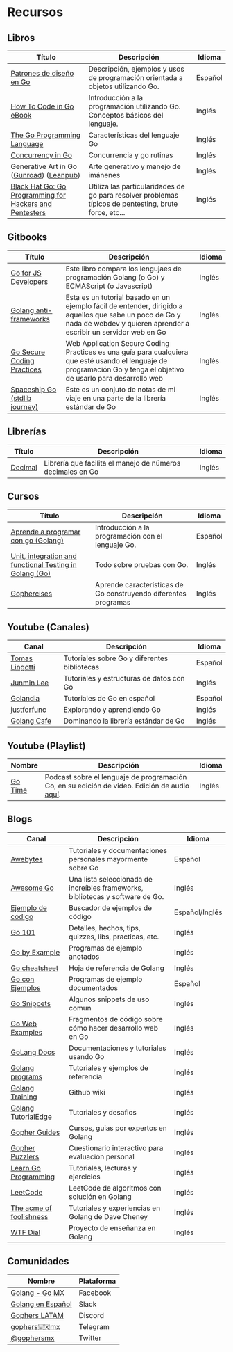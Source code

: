 # Recursos

## Libros

| Título | Descripción | Idioma |
|--------|-------------|--------|
| [Patrones de diseño en Go](http://www.designpatternsingo.com/) | Descripción, ejemplos y usos de programación orientada a objetos utilizando Go. | Español |
| [How To Code in Go eBook](https://www.digitalocean.com/community/books/how-to-code-in-go-ebook) | Introducción a la programación utilizando Go. Conceptos básicos del lenguaje. | Inglés |
| [The Go Programming Language](https://www.gopl.io/) | Características del lenguaje Go | Inglés |
| [Concurrency in Go](https://www.oreilly.com/library/view/concurrency-in-go/9781491941294/) | Concurrencia y go rutinas | Inglés |
| Generative Art in Go ([Gunroad](https://gumroad.com/l/generative-art-in-golang)) ([Leanpub](https://leanpub.com/generative-art-in-golang)) | Arte generativo y manejo de imánenes | Inglés |
| [Black Hat Go: Go Programming for Hackers and Pentesters](https://www.amazon.com.mx/Black-Hat-Go-Programming-Pentesters/dp/1593278659) | Utiliza las particularidades de go para resolver problemas típicos de pentesting, brute force, etc... | Inglés |

## Gitbooks

| Título | Descripción | Idioma |
|--------|-------------|--------|
| [Go for JS Developers](www.pazams.com/Go-for-Javascript-Developers) | Este libro compara los lengujaes de programación Golang (o Go) y ECMAScript (o Javascript) | Inglés |
| [Golang anti-frameworks](https://thewhitetulip.gitbook.io/bo) | Esta es un tutorial basado en un ejemplo fácil de entender, dirigido a aquellos que sabe un poco de Go y nada de webdev y quieren aprender a escribir un servidor web en Go | Inglés |
| [Go Secure Coding Practices](https://checkmarx.gitbooks.io/go-scp) | Web Application Secure Coding Practices es una guía para cualquiera que esté usando el lenguaje de programación Go y tenga el objetivo de usarlo para desarrollo web | Inglés |
| [Spaceship Go (stdlib journey)](https://blasrodri.github.io/spaceship-go-gh-pages) | Este es un conjuto de notas de mi viaje en una parte de la librería estándar de Go | Inglés |

## Librerías

| Título | Descripción | Idioma |
|--------|-------------|--------|
| [Decimal](https://github.com/shopspring/decimal) | Librería que facilita el manejo de números decimales en Go | Inglés |


## Cursos

| Título | Descripción | Idioma |
|--------|-------------|--------|
| [Aprende a programar con go (Golang)](https://www.udemy.com/course/aprende-a-programar-con-go) | Introducción a la programación con el lenguaje Go. | Español |
| [Unit, integration and functional Testing in Golang (Go)](https://www.udemy.com/course/unit-integration-and-functional-testing-in-golang-go) | Todo sobre pruebas con Go. | Inglés |
| [Gophercises](https://gophercises.com/) | Aprende características de Go construyendo diferentes programas | Inglés |

## Youtube (Canales)

| Canal | Descripción | Idioma |
|--------|-------------|--------|
| [Tomas Lingotti](https://www.youtube.com/c/tomaslingotti/featured) | Tutoriales sobre Go y diferentes bibliotecas | Español |
| [Junmin Lee](https://www.youtube.com/c/JunminLee/featured) | Tutoriales y estructuras de datos con Go | Inglés |
| [Golandia](https://www.youtube.com/channel/UCFGMvBfgMA5gJlqk0bRVxpQ) | Tutoriales de Go en español | Español |
| [justforfunc](https://www.youtube.com/channel/UC_BzFbxG2za3bp5NRRRXJSw) | Explorando y aprendiendo Go | Inglés |
| [Golang Cafe](https://www.youtube.com/channel/UCq4YrlwwXwF74Z3g-VDae2w) | Dominando la librería estándar de Go | Inglés |

## Youtube (Playlist)

| Nombre | Descripción | Idioma |
|--------|-------------|--------|
| [Go Time](https://www.youtube.com/playlist?list=PLCzseuA9sYrf0OJWceitz-LFofzWdGY92) | Podcast sobre el lenguaje de programación Go, en su edición de video. Edición de audio [aquí](https://changelog.com/gotime). | Inglés |

## Blogs

| Canal | Descripción | Idioma |
|--------|-------------|--------|
| [Awebytes](https://awebytes.wordpress.com/) | Tutoriales y documentaciones personales mayormente sobre Go | Español |
| [Awesome Go](https://www.30secondsofcode.org/go/p/1) | Una lista seleccionada de increíbles frameworks, bibliotecas y software de Go. | Inglés |
| [Ejemplo de código](https://golang.hotexamples.com/es/) | Buscador de ejemplos de código | Español/Inglés |
| [Go 101](https://go101.org/) | Detalles, hechos, tips, quizzes, libs, practicas, etc. | Inglés |
| [Go by Example](https://gobyexample.com/) | Programas de ejemplo anotados | Inglés |
| [Go cheatsheet](https://tutorialedge.net/course/golang/) | Hoja de referencia de Golang | Inglés |
| [Go con Ejemplos](http://goconejemplos.com/) | Programas de ejemplo documentados | Español |
| [Go Snippets](https://www.30secondsofcode.org/go/p/1) | Algunos snippets de uso comun | Inglés |
| [Go Web Examples](https://gowebexamples.com/) | Fragmentos de código sobre cómo hacer desarrollo web en Go | Inglés |
| [GoLang Docs](https://golangdocs.com/) | Documentaciones y tutoriales usando Go | Inglés |
| [Golang programs](https://www.golangprograms.com/) | Tutoriales y ejemplos de referencia | Inglés |
| [Golang Training](https://github.com/golang/go/wiki/Training) | Github wiki | Inglés |
| [Golang TutorialEdge](https://tutorialedge.net/course/golang/) | Tutoriales y desafios | Inglés |
| [Gopher Guides](https://www.gopherguides.com/) | Cursos, guias por expertos en Golang | Inglés |
| [Gopher Puzzlers](https://talks.godoc.org/github.com/davecheney/presentations/gopher-puzzlers.slide#1) | Cuestionario interactivo para evaluación personal | Inglés |
| [Learn Go Programming](https://blog.learngoprogramming.com/) | Tutoriales, lecturas y ejercicios | Inglés |
| [LeetCode](https://leetcode.gin.sh/) | LeetCode de algoritmos con solución en Golang | Inglés |
| [The acme of foolishness](https://dave.cheney.net/) | Tutoriales y experiencias en Golang de Dave Cheney | Inglés |
| [WTF Dial](https://wtfdial.com/) | Proyecto de enseñanza en Golang | Inglés |

## Comunidades

| Nombre | Plataforma |
|--------|-------------|
| [Golang - Go MX](https://www.facebook.com/groups/es.golang.mx) | Facebook |
| [Golang en Español](golang-es.slack.com) | Slack |
| [Gophers LATAM](https://discord.gg/d67nagU8) | Discord |
| [gophers🇲🇽mx](https://t.me/golangmx) | Telegram |
| [@gophersmx](https://twitter.com/gophersmx) | Twitter |
